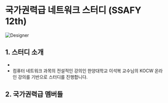 # 국가권력급 네트워크 스터디 (SSAFY 12th)

![Designer](https://github.com/user-attachments/assets/81714580-f8ec-4c91-8661-6b1dc5728dc2)


## 1. 스터디 소개

- 
- 컴퓨터 네트워크 과목의 전설적인 강의인 한양대학교 이석복 교수님의 KOCW 온라인 강의를 기반으로 스터디를 진행합니다.


## 2. 국가권력급 멤버들
